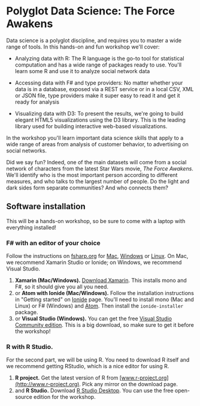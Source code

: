 # Polyglot Data Science: The Force Awakens

Data science is a polyglot discipline, and requires you to
master a wide range of tools. In this hands-on and fun workshop we'll cover:

 - Analyzing data with R: The R language is the go-to tool for statistical
   computation and has a wide range of packages ready to use. You'll learn
   some R and use it to analyze social network data

 - Accessing data with F# and type providers: No matter whether your data is
   in a database, exposed via a REST service or in a local CSV, XML or JSON file,
   type providers make it super easy to read it and get it ready for analysis

 - Visualizing data with D3: To present the results, we're going to build elegant
   HTML5 visualizations using the D3 library. This is the leading library used
   for building interactive web-based visualizations.

In the workshop you'll learn important data science skills that apply to a wide
range of areas from analysis of customer behavior, to advertising on social networks.

Did we say fun? Indeed, one of the main datasets will come from a social network
of characters from the latest Star Wars movie, _The Force Awakens_. We'll
identify who is the most important person according to different measures, and
who talks to the largest number of people. Do the light and dark sides form
separate communities? And who connects them?

## Software installation

This will be a hands-on workshop, so be sure to come with a laptop with
everything installed!

### F# with an editor of your choice

Follow the instructions on [fsharp.org](http://fsharp.org) for
[Mac](http://fsharp.org/use/mac), [Windows](http://fsharp.org/use/windows) or
[Linux](http://fsharp.org/use/linux). On Mac, we recommend Xamarin
Studio or Ionide; on Windows, we recommend Visual Studio.

 1. **Xamarin (Mac/Windows).** [Download Xamarin](https://www.xamarin.com/download). This
   installs mono and F#, so it should give you all you need.
 2. or **Atom with Ionide (Mac/Windows).** Follow the installation instructions
   in "Getting started" on [Ionide](http://ionide.io/) page. You'll need to
   install mono (Mac and Linux) or F# (Windows) and [Atom](http://atom.io).
   Then install the `ionide-installer` package.
 3. or **Visual Studio (Windows).** You can get the free
   [Visual Studio Community edition](https://www.visualstudio.com/en-us/products/visual-studio-community-vs.aspx).
   This is a big download, so make sure to get it before the workshop!

### R with R Studio.

For the second part, we will be using R. You need to download R itself and we
recommend getting RStudio, which is a nice editor for using R.

 1. **R project.** Get the latest version of R from
   [www.r-project.org](http://www.r-project.org). Pick any mirror on the
   download page. 
 2. and **R Studio.** Download [R Studio Desktop](https://www.rstudio.com/products/rstudio/download/).
   You can use the free open-source edition for the workshop.
